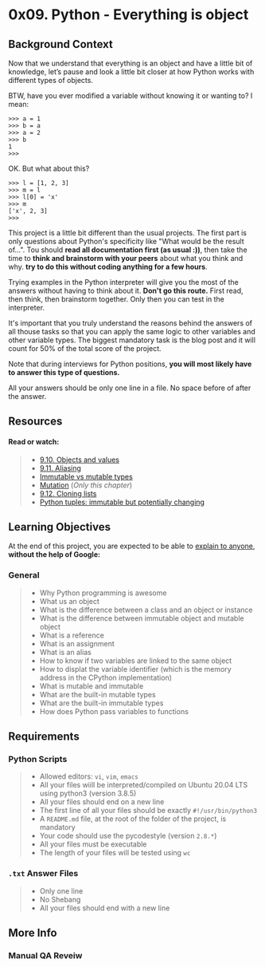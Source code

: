 # 0x09. Python - Everything is object

## Background Context

Now that we understand that everything is an object and have a little bit of knowledge, let’s pause and look a little bit closer at how Python works with different types of objects.

BTW, have you ever modified a variable without knowing it or wanting to? I mean:

	>>> a = 1
	>>> b = a
	>>> a = 2
	>>> b
	1
	>>>

OK. But what about this?

	>>> l = [1, 2, 3]
	>>> m = l
	>>> l[0] = 'x'
	>>> m
	['x', 2, 3]
	>>>

This project is a little bit different than the usual projects. The first part is only questions about Python's specificity like "What would be the result of...". Tou should __read all documentation first (as usual :))__, then take the time to **think and brainstorm with your peers** about what you think and why. __try to do this without coding anything for a few hours__.

Trying examples in the Python interpreter will give you the most of the answers without having to think about it. __Don't go this route.__ First read, then think, then brainstorm together. Only then you can test in the interpreter.

It's important that you truly understand the reasons behind the answers of all thouse tasks so that you can apply the same logic to other variables and other variable types. The biggest mandatory task is the blog post and it will count for 50% of the total score of the project.

Note that during interviews for Python positions, __you will most likely have to answer this type of questions.__

All your answers should be only one line in a file. No space before of after the answer.

## Resources

#### Read or watch:
> * [9.10. Objects and values](http://www.openbookproject.net/thinkcs/python/english2e/ch09.html#objects-and-values)
> * [9.11. Aliasing](http://www.openbookproject.net/thinkcs/python/english2e/ch09.html#aliasing)
> * [Immutable vs mutable types](https://stackoverflow.com/questions/8056130/immutable-vs-mutable-types)
> * [Mutation](http://composingprograms.com/pages/24-mutable-data.html#sequence-objects) (_Only this chapter_)
> * [9.12. Cloning lists](http://www.openbookproject.net/thinkcs/python/english2e/ch09.html#cloning-lists)
> * [Python tuples: immutable but potentially changing]()

## Learning Objectives
At the end of this project, you are expected to be able to [explain to anyone](https://fs.blog/feynman-learning-technique/), __without the help of Google:__

### General
> - Why Python programming is awesome
> - What us an object
> - What is the difference between a class and an object or instance
> - What is the difference between immutable object and mutable object
> - What is a reference
> - What is an assignment
> - What is an alias
> - How to know if two variables are linked to the same object
> - How to displat the variable identifier (which is the memory address in the CPython implementation)
> - What is mutable and immutable
> - What are the built-in mutable types
> - What are the built-in immutable types
> - How does Python pass variables to functions

## Requirements

### Python Scripts
> - Allowed editors: `vi`, `vim`, `emacs`
> - All your files wiill be interpreted/compiled on Ubuntu 20.04 LTS using python3 (version 3.8.5)
> - All your files should end on a new line
> - The first line of all your files should be exactly `#!/usr/bin/python3`
> - A `README.md` file, at the root of the folder of the project, is mandatory
> - Your code should use the pycodestyle (version `2.8.*`)
> - All your files must be executable
> - The length of your files will be tested using `wc`

### `.txt` Answer Files
> - Only one line
> - No Shebang
> - All your files should end with a new line

## More Info
### Manual QA Reveiw
